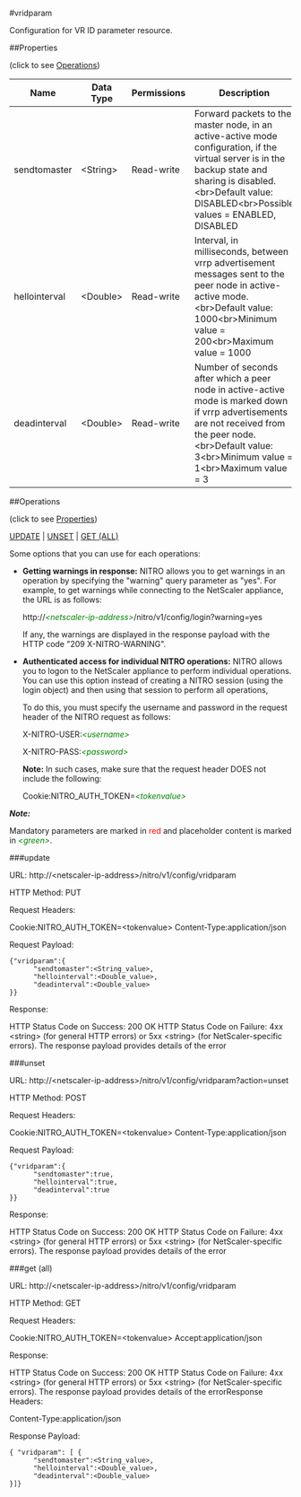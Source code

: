 #vridparam

Configuration for VR ID parameter resource.


##Properties 
<span>(click to see [Operations](#operations))</span>


<table><thead><tr><th>Name</th><th> Data Type</th><th> Permissions</th><th>Description</th></tr></thead><tbody><tr><td>sendtomaster</td><td>&lt;String></td><td>Read-write</td><td>Forward packets to the master node, in an active-active mode configuration, if the virtual server is in the backup state and sharing is disabled.&lt;br>Default value: DISABLED&lt;br>Possible values = ENABLED, DISABLED</td><tr><tr><td>hellointerval</td><td>&lt;Double></td><td>Read-write</td><td>Interval, in milliseconds, between vrrp advertisement messages sent to the peer node in active-active mode.&lt;br>Default value: 1000&lt;br>Minimum value = 200&lt;br>Maximum value = 1000</td><tr><tr><td>deadinterval</td><td>&lt;Double></td><td>Read-write</td><td>Number of seconds after which a peer node in active-active mode is marked down if vrrp advertisements are not received from the peer node.&lt;br>Default value: 3&lt;br>Minimum value = 1&lt;br>Maximum value = 3</td><tr></tbody></table>
##Operations 
<span>(click to see [Properties](#properties))</span>


[UPDATE](#update) | [UNSET](#unset) | [GET (ALL)](#get-(all))


Some options that you can use for each operations:
<ul><li><p><b>Getting warnings in response:</b> NITRO allows you to get warnings in an operation by specifying the "warning" query parameter as "yes". For example, to get warnings while connecting to the NetScaler appliance, the URL is as follows:</p><p>http://<span style="color:green;font-style:italic;">&lt;netscaler-ip-address&gt;</span>/nitro/v1/config/login?warning=yes</p><p>If any, the warnings are displayed in the response payload with the HTTP code "209 X-NITRO-WARNING".</p></li><li><p><b>Authenticated access for individual NITRO operations:</b> NITRO allows you to logon to the NetScaler appliance to perform individual operations. You can use this option instead of creating a NITRO session (using the login object) and then using that session to perform all operations,</p><p>To do this, you must specify the username and password in the request header of the NITRO request as follows:</p><p>X-NITRO-USER:<span style="color:green;font-style:italic;">&lt;username&gt;</span></p><p>X-NITRO-PASS:<span style="color:green;font-style:italic;">&lt;password&gt;</span></p><p><b>Note:</b> In such cases, make sure that the request header DOES not include the following:</p><p>Cookie:NITRO_AUTH_TOKEN=<span style="color:green;font-style:italic;">&lt;tokenvalue&gt;</span></p></li></ul>



***Note:*** 
Mandatory parameters are marked in <span style="color:#FF0000;">red</span> and placeholder content is marked in <span style="color:green;font-style:italic">&lt;green&gt;</span>.

###update



URL: http://&lt;netscaler-ip-address&gt;/nitro/v1/config/vridparam
HTTP Method: PUT
Request Headers:

Cookie:NITRO_AUTH_TOKEN=&lt;tokenvalue&gt;Content-Type:application/json

Request Payload: ```{"vridparam":{      "sendtomaster":<String_value>,      "hellointerval":<Double_value>,      "deadinterval":<Double_value>}}```
Response:
HTTP Status Code on Success: 200 OKHTTP Status Code on Failure: 4xx &lt;string&gt; (for general HTTP errors) or 5xx &lt;string&gt; (for NetScaler-specific errors). The response payload provides details of the error


###unset



URL: http://&lt;netscaler-ip-address&gt;/nitro/v1/config/vridparam?action=unset
HTTP Method: POST
Request Headers:

Cookie:NITRO_AUTH_TOKEN=&lt;tokenvalue&gt;Content-Type:application/json

Request Payload: ```{"vridparam":{      "sendtomaster":true,      "hellointerval":true,      "deadinterval":true}}```
Response:
HTTP Status Code on Success: 200 OKHTTP Status Code on Failure: 4xx &lt;string&gt; (for general HTTP errors) or 5xx &lt;string&gt; (for NetScaler-specific errors). The response payload provides details of the error


###get (all)



URL: http://&lt;netscaler-ip-address&gt;/nitro/v1/config/vridparam
HTTP Method: GET
Request Headers:

Cookie:NITRO_AUTH_TOKEN=&lt;tokenvalue&gt;Accept:application/json

Response:
HTTP Status Code on Success: 200 OKHTTP Status Code on Failure: 4xx &lt;string&gt; (for general HTTP errors) or 5xx &lt;string&gt; (for NetScaler-specific errors). The response payload provides details of the errorResponse Headers:

Content-Type:application/json

Response Payload: ```{ "vridparam": [ {      "sendtomaster":<String_value>,      "hellointerval":<Double_value>,      "deadinterval":<Double_value>}]}```



